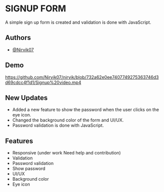 
# SIGNUP FORM 

A simple sign up form is created and validation is done with JavaScript.


## Authors

- [@Nirvik07](https://github.com/Nirvik07)


## Demo

https://github.com/Nirvik07/nirvik/blob/732a62e0ee7407749275363746d3d69cdcc4f1d1/Signup%20video.mp4

## New Updates

- Added a new feature to show the password when the user clicks on the eye icon.
- Changed the background color of the form and UI/UX.
- Password validation is done with JavaScript.

## Features

- Responsive (under work Need help and contribution)
- Validation
- Password validation
- Show password
- UI/UX
- Background color
- Eye icon

